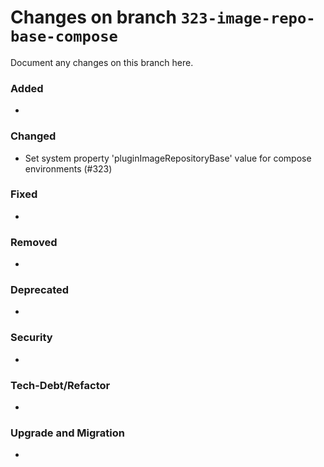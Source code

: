 # Changes on branch `323-image-repo-base-compose`
Document any changes on this branch here.
### Added
- 

### Changed
- Set system property 'pluginImageRepositoryBase' value for compose environments (#323)

### Fixed
- 

### Removed
- 

### Deprecated
- 

### Security
- 

### Tech-Debt/Refactor
- 

### Upgrade and Migration
- 
